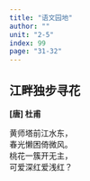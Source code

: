 ```yaml
---
title: "语文园地"
author: ""
unit: "2-5"
index: 99
page: "31-32"
---
```


<!-- 日积月累 -->

## 江畔独步寻花

**[唐] 杜甫**

黄师塔前江水东，  
春光懒困倚微风。  
桃花一簇开无主，  
可爱深红爱浅红？  
